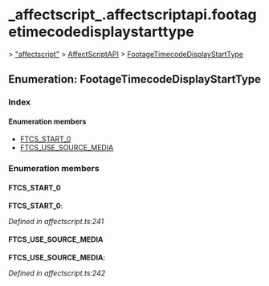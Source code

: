 # \_affectscript\_.affectscriptapi.footagetimecodedisplaystarttype

 &gt; ["affectscript"](https://github.com/AffectScript/affectscript-docs/tree/306de14a6253b187416c39813dcd85cd8989dc14/javascript-api/기타%20그%20외%20참조%20API/modules/_affectscript_.md) &gt; [AffectScriptAPI](https://github.com/AffectScript/affectscript-docs/tree/306de14a6253b187416c39813dcd85cd8989dc14/javascript-api/기타%20그%20외%20참조%20API/modules/_affectscript_.affectscriptapi.md) &gt; [FootageTimecodeDisplayStartType](https://github.com/AffectScript/affectscript-docs/tree/306de14a6253b187416c39813dcd85cd8989dc14/_affectscript_.affectscriptapi.footagetimecodedisplaystarttype.md)

## Enumeration: FootageTimecodeDisplayStartType

### Index

#### Enumeration members

* [FTCS\_START\_0](_affectscript_.affectscriptapi.footagetimecodedisplaystarttype.md#ftcs_start_0)
* [FTCS\_USE\_SOURCE\_MEDIA](_affectscript_.affectscriptapi.footagetimecodedisplaystarttype.md#ftcs_use_source_media)

### Enumeration members

#### FTCS\_START\_0 <a id="ftcs_start_0"></a>

**FTCS\_START\_0**:

_Defined in affectscript.ts:241_

#### FTCS\_USE\_SOURCE\_MEDIA <a id="ftcs_use_source_media"></a>

**FTCS\_USE\_SOURCE\_MEDIA**:

_Defined in affectscript.ts:242_

